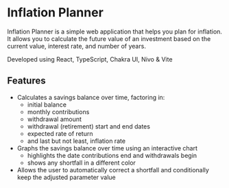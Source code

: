 # Inflation Planner

Inflation Planner is a simple web application that helps you plan for inflation. It allows you to calculate the future
value of an investment based on the current value, interest rate, and number of years.

Developed using React, TypeScript, Chakra UI, Nivo & Vite

## Features

- Calculates a savings balance over time, factoring in:
    - initial balance
    - monthly contributions
    - withdrawal amount
    - withdrawal (retirement) start and end dates
    - expected rate of return
    - and last but not least, inflation rate
- Graphs the savings balance over time using an interactive chart
    - highlights the date contributions end and withdrawals begin
    - shows any shortfall in a different color
- Allows the user to automatically correct a shortfall and conditionally keep the adjusted parameter value

